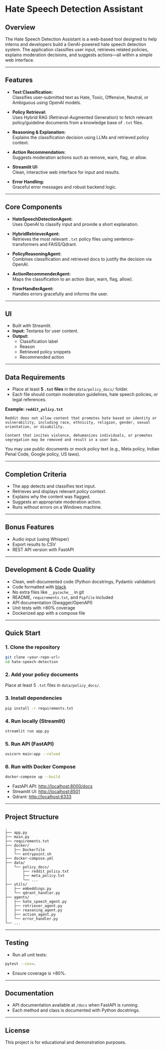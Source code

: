 # Hate Speech Detection Assistant

## Overview

The Hate Speech Detection Assistant is a web-based tool designed to help interns and developers build a GenAI-powered hate speech detection system. The application classifies user input, retrieves related policies, explains moderation decisions, and suggests actions—all within a simple web interface.

---

## Features

- **Text Classification:**  
  Classifies user-submitted text as Hate, Toxic, Offensive, Neutral, or Ambiguous using OpenAI models.

- **Policy Retrieval:**  
  Uses Hybrid RAG (Retrieval-Augmented Generation) to fetch relevant policy/guideline documents from a knowledge base of `.txt` files.

- **Reasoning & Explanation:**  
  Explains the classification decision using LLMs and retrieved policy context.

- **Action Recommendation:**  
  Suggests moderation actions such as remove, warn, flag, or allow.

- **Streamlit UI:**  
  Clean, interactive web interface for input and results.

- **Error Handling:**  
  Graceful error messages and robust backend logic.

---

## Core Components

- **HateSpeechDetectionAgent:**  
  Uses OpenAI to classify input and provide a short explanation.

- **HybridRetrieverAgent:**  
  Retrieves the most relevant `.txt` policy files using sentence-transformers and FAISS/Qdrant.

- **PolicyReasoningAgent:**  
  Combines classification and retrieved docs to justify the decision via OpenAI.

- **ActionRecommenderAgent:**  
  Maps the classification to an action (ban, warn, flag, allow).

- **ErrorHandlerAgent:**  
  Handles errors gracefully and informs the user.

---

## UI

- Built with Streamlit.
- **Input:** Textarea for user content.
- **Output:**  
  - Classification label  
  - Reason  
  - Retrieved policy snippets  
  - Recommended action

---

## Data Requirements

- Place at least **5 `.txt` files** in the `data/policy_docs/` folder.
- Each file should contain moderation guidelines, hate speech policies, or legal references.

**Example: `reddit_policy.txt`**
```
Reddit does not allow content that promotes hate based on identity or vulnerability, including race, ethnicity, religion, gender, sexual orientation, or disability.

Content that incites violence, dehumanizes individuals, or promotes segregation may be removed and result in a user ban.
```
You may use public documents or mock policy text (e.g., Meta policy, Indian Penal Code, Google policy, US laws).

---

## Completion Criteria

- The app detects and classifies text input.
- Retrieves and displays relevant policy context.
- Explains why the content was flagged.
- Suggests an appropriate moderation action.
- Runs without errors on a Windows machine.

---

## Bonus Features

- Audio input (using Whisper)
- Export results to CSV
- REST API version with FastAPI

---

## Development & Code Quality

- Clean, well-documented code (Python docstrings, Pydantic validation)
- Code formatted with [black](https://black.readthedocs.io/en/stable/)
- No extra files like `__pycache__` in git
- README, `requirements.txt`, and `Pipfile` included
- API documentation (Swagger/OpenAPI)
- Unit tests with >80% coverage
- Dockerized app with a compose file

---

## Quick Start

### 1. Clone the repository
```bash
git clone <your-repo-url>
cd hate-speech-detection
```

### 2. Add your policy documents
Place at least 5 `.txt` files in `data/policy_docs/`.

### 3. Install dependencies
```bash
pip install -r requirements.txt
```

### 4. Run locally (Streamlit)
```bash
streamlit run app.py
```

### 5. Run API (FastAPI)
```bash
uvicorn main:app --reload
```

### 6. Run with Docker Compose
```bash
docker-compose up --build
```
- FastAPI API: [http://localhost:8000/docs](http://localhost:8000/docs)
- Streamlit UI: [http://localhost:8501](http://localhost:8501)
- Qdrant: [http://localhost:6333](http://localhost:6333)

---

## Project Structure

```
.
├── app.py
├── main.py
├── requirements.txt
├── docker/
│   ├── Dockerfile
│   └── entrypoint.sh
├── docker-compose.yml
├── data/
│   └── policy_docs/
│       ├── reddit_policy.txt
│       ├── meta_policy.txt
│       └── ...
├── utils/
│   ├── embeddings.py
│   └── qdrant_handler.py
├── agents/
│   ├── hate_speech_agent.py
│   ├── retriever_agent.py
│   ├── reasoning_agent.py
│   ├── action_agent.py
│   └── error_handler.py
└── ...
```

---

## Testing

- Run all unit tests:
```bash
pytest --cov=.
```
- Ensure coverage is >80%.

---

## Documentation

- API documentation available at `/docs` when FastAPI is running.
- Each method and class is documented with Python docstrings.

---

## License

This project is for educational and demonstration purposes.